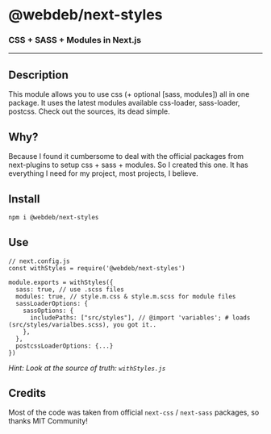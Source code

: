 # @webdeb/next-styles

### CSS + SASS + Modules in Next.js
---

## Description

This module allows you to use css (+ optional [sass, modules]) all in one package.
It uses the latest modules available css-loader, sass-loader, postcss. Check out the sources, its dead simple.

## Why?

Because I found it cumbersome to deal with the official packages from next-plugins to setup css + sass + modules.
So I created this one. It has everything I need for my project, most projects, I believe.


## Install

```bash
npm i @webdeb/next-styles
```

## Use

```
// next.config.js
const withStyles = require('@webdeb/next-styles')

module.exports = withStyles({
  sass: true, // use .scss files
  modules: true, // style.m.css & style.m.scss for module files
  sassLoaderOptions: {
    sassOptions: {
      includePaths: ["src/styles"], // @import 'variables'; # loads (src/styles/varialbes.scss), you got it..
    },
  },
  postcssLoaderOptions: {...}
})
```

_Hint: Look at the source of truth: `withStyles.js`_

## Credits

Most of the code was taken from official `next-css` / `next-sass` packages, so thanks MIT Community!

